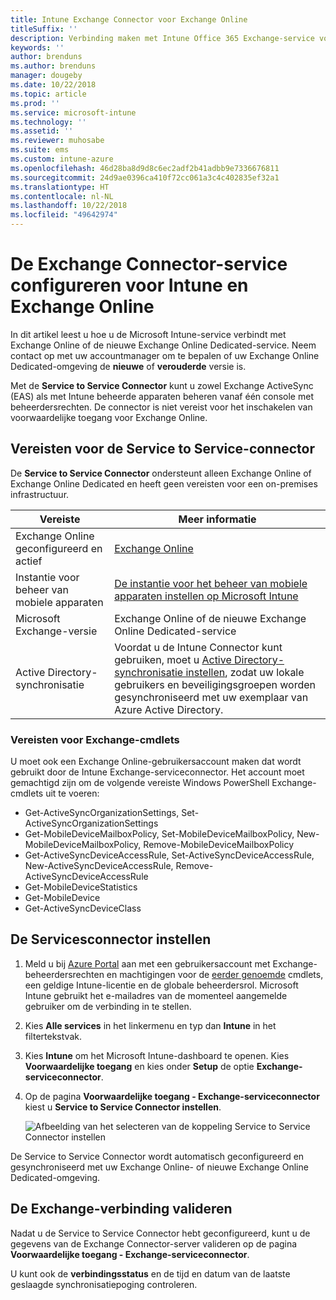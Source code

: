 ```yaml
---
title: Intune Exchange Connector voor Exchange Online
titleSuffix: ''
description: Verbinding maken met Intune Office 365 Exchange-service voor ondersteuning van Exchange ActiveSync MDM (beheer van mobiele apparaten).
keywords: ''
author: brenduns
ms.author: brenduns
manager: dougeby
ms.date: 10/22/2018
ms.topic: article
ms.prod: ''
ms.service: microsoft-intune
ms.technology: ''
ms.assetid: ''
ms.reviewer: muhosabe
ms.suite: ems
ms.custom: intune-azure
ms.openlocfilehash: 46d28ba8d9d8c6ec2adf2b41adbb9e7336676811
ms.sourcegitcommit: 24d9ae0396ca410f72cc061a3c4c402835ef32a1
ms.translationtype: HT
ms.contentlocale: nl-NL
ms.lasthandoff: 10/22/2018
ms.locfileid: "49642974"
---
```

# <a name="configure-the-exchange-service-connector-for-intune-and-exchange-online"></a>De Exchange Connector-service configureren voor Intune en Exchange Online
In dit artikel leest u hoe u de Microsoft Intune-service verbindt met Exchange Online of de nieuwe Exchange Online Dedicated-service. Neem contact op met uw accountmanager om te bepalen of uw Exchange Online Dedicated-omgeving de **nieuwe** of **verouderde** versie is.

Met de **Service to Service Connector** kunt u zowel Exchange ActiveSync (EAS) als met Intune beheerde apparaten beheren vanaf één console met beheerdersrechten.  De connector is niet vereist voor het inschakelen van voorwaardelijke toegang voor Exchange Online.

## <a name="service-to-service-connector-requirements"></a>Vereisten voor de Service to Service-connector
De **Service to Service Connector** ondersteunt alleen Exchange Online of Exchange Online Dedicated en heeft geen vereisten voor een on-premises infrastructuur. 


|              Vereiste               |                                                                                                            Meer informatie                                                                                                            |
|----------------------------------------|----------------------------------------------------------------------------------------------------------------------------------------------------------------------------------------------------------------------------------------|
| Exchange Online geconfigureerd en actief |                                                                                 [Exchange Online](https://technet.microsoft.com/library/jj200580.aspx)                                                                                 |
|   Instantie voor beheer van mobiele apparaten   |                                                       [De instantie voor het beheer van mobiele apparaten instellen op Microsoft Intune](mdm-authority-set.md)                                                       |
|       Microsoft Exchange-versie       |                                                                                      Exchange Online of de nieuwe Exchange Online Dedicated-service                                                                                      |
|    Active Directory-synchronisatie    | Voordat u de Intune Connector kunt gebruiken, moet u [Active Directory-synchronisatie instellen](/intune/users-add), zodat uw lokale gebruikers en beveiligingsgroepen worden gesynchroniseerd met uw exemplaar van Azure Active Directory. |

### <a name="exchange-cmdlet-requirements"></a>Vereisten voor Exchange-cmdlets

U moet ook een Exchange Online-gebruikersaccount maken dat wordt gebruikt door de Intune Exchange-serviceconnector. Het account moet gemachtigd zijn om de volgende vereiste Windows PowerShell Exchange-cmdlets uit te voeren:

 - Get-ActiveSyncOrganizationSettings, Set-ActiveSyncOrganizationSettings
 - Get-MobileDeviceMailboxPolicy, Set-MobileDeviceMailboxPolicy, New-MobileDeviceMailboxPolicy, Remove-MobileDeviceMailboxPolicy
 - Get-ActiveSyncDeviceAccessRule, Set-ActiveSyncDeviceAccessRule, New-ActiveSyncDeviceAccessRule, Remove-ActiveSyncDeviceAccessRule
 - Get-MobileDeviceStatistics
 - Get-MobileDevice
 - Get-ActiveSyncDeviceClass

## <a name="set-up-the-service-to-service-connector"></a>De Servicesconnector instellen

1. Meld u bij [Azure Portal](http://portal.azure.com) aan met een gebruikersaccount met Exchange-beheerdersrechten en machtigingen voor de [eerder genoemde](#exchange-cmdlet-requirements) cmdlets, een geldige Intune-licentie en de globale beheerdersrol. Microsoft Intune gebruikt het e-mailadres van de momenteel aangemelde gebruiker om de verbinding in te stellen.

2. Kies **Alle services** in het linkermenu en typ dan **Intune** in het filtertekstvak.

3. Kies **Intune** om het Microsoft Intune-dashboard te openen. Kies **Voorwaardelijke toegang** en kies onder **Setup** de optie **Exchange-serviceconnector**.

4.  Op de pagina **Voorwaardelijke toegang - Exchange-serviceconnector** kiest u **Service to Service Connector instellen**. 
   
     ![Afbeelding van het selecteren van de koppeling Service to Service Connector instellen](media/exchange_service_connector.png)

De Service to Service Connector wordt automatisch geconfigureerd en gesynchroniseerd met uw Exchange Online- of nieuwe Exchange Online Dedicated-omgeving.

## <a name="validate-your-exchange-connection"></a>De Exchange-verbinding valideren

Nadat u de Service to Service Connector hebt geconfigureerd, kunt u de gegevens van de Exchange Connector-server valideren op de pagina **Voorwaardelijke toegang - Exchange-serviceconnector**.

U kunt ook de **verbindingsstatus** en de tijd en datum van de laatste geslaagde synchronisatiepoging controleren.

 